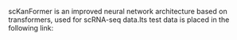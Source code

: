 scKanFormer is an improved neural network architecture based on transformers, used for scRNA-seq data.Its test data is placed in the following link:
